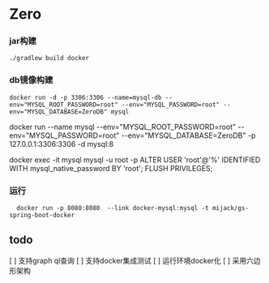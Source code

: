 # Zero

### jar构建
`./gradlew build docker `

### db镜像构建
`docker run -d -p 3306:3306 --name=mysql-db --env="MYSQL_ROOT_PASSWORD=root" --env="MYSQL_PASSWORD=root" --env="MYSQL_DATABASE=ZeroDB" mysql`

docker run --name mysql --env="MYSQL_ROOT_PASSWORD=root" --env="MYSQL_PASSWORD=root" --env="MYSQL_DATABASE=ZeroDB" -p 127.0.0.1:3306:3306 -d mysql:8

docker exec -it mysql mysql -u root -p
ALTER USER 'root'@'%' IDENTIFIED WITH mysql_native_password BY 'root';
FLUSH PRIVILEGES;


### 运行
`  docker run -p 8080:8080  --link docker-mysql:mysql -t mijack/gs-spring-boot-docker`

## todo
[ ] 支持graph ql查询 
[ ] 支持docker集成测试
[ ] 运行环境docker化
[ ] 采用六边形架构